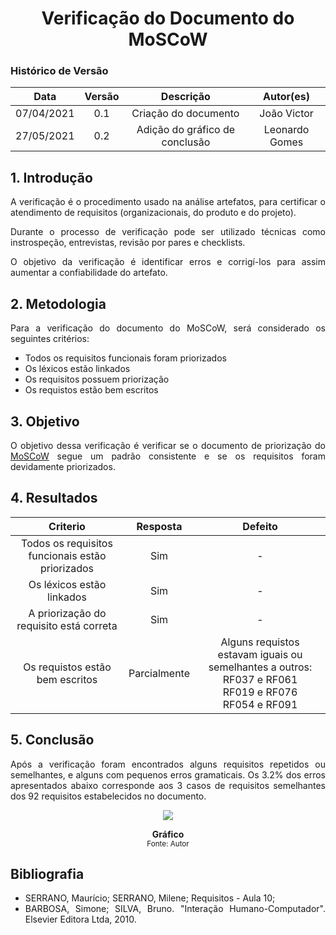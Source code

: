 # <center> Verificação do Documento do MoSCoW

### Histórico de Versão
|    Data    | Versão | Descrição            | Autor(es)       |
| :--------: | :----: | :------------------: | :-------------: |
| 07/04/2021 |  0.1   | Criação do documento | João Victor  |
| 27/05/2021 |  0.2   | Adição do gráfico de conclusão | Leonardo Gomes  |

<div align="justify">

## 1. Introdução
A verificação é o procedimento usado na análise artefatos, para certificar o atendimento de requisitos (organizacionais, do produto e do projeto).

Durante o processo de verificação pode ser utilizado técnicas como instrospeção, entrevistas, revisão por pares e checklists.

O objetivo da verificação é identificar erros e corrigí-los para assim aumentar a confiabilidade do artefato.

## 2. Metodologia
Para a verificação do documento do MoSCoW, será considerado os seguintes critérios:

- Todos os requisitos funcionais foram priorizados
- Os léxicos estão linkados
- Os requisitos possuem priorização
- Os requistos estão bem escritos
## 3. Objetivo
O objetivo dessa verificação é verificar se o documento de priorização do [MoSCoW](../ponto_de_controle_2/moscow.md) segue um padrão consistente e se os requisitos foram devidamente priorizados.

## 4. Resultados

| Criterio | Resposta | Defeito |
| :-: |:-: | :-:|
| Todos os requisitos funcionais estão priorizados | Sim | - |
| Os léxicos estão linkados | Sim | - |
| A priorização do requisito está correta | Sim | - |
| Os requistos estão bem escritos | Parcialmente | Alguns requistos estavam iguais ou semelhantes a outros: <br> RF037 e RF061 <br> RF019 e RF076 <br> RF054 e RF091 |

## 5. Conclusão
Após a verificação foram encontrados alguns requisitos repetidos ou semelhantes, e alguns com pequenos erros gramaticais. Os 3.2% dos erros apresentados abaixo corresponde aos 3 casos de requisitos semelhantes dos 92 requisitos estabelecidos no documento.

<p align='center'>
    <a href='assets/images/graficoMoscow.png' target='_blank'>
        <img src='assets/images/graficoMoscow.png'>
    </a>
    <figcaption align='center'>
        <b>Gráfico</b>
        <br>
        <small>Fonte: Autor</small>
    </figcaption>
</p>

## Bibliografia

- SERRANO, Maurício; SERRANO, Milene; Requisitos - Aula 10;
- BARBOSA, Simone; SILVA, Bruno. "Interação Humano-Computador". Elsevier Editora Ltda, 2010.

</div>